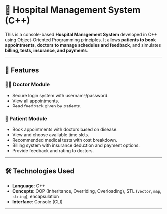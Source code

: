 # 🏥 Hospital Management System (C++)

This is a console-based **Hospital Management System** developed in C++ using Object-Oriented Programming principles. It allows **patients to book appointments**, **doctors to manage schedules and feedback**, and simulates **billing, tests, insurance, and payments**.

---

## 🚀 Features

### 👨‍⚕ Doctor Module
- Secure login system with username/password.
- View all appointments.
- Read feedback given by patients.

### 👤 Patient Module
- Book appointments with doctors based on disease.
- View and choose available time slots.
- Recommended medical tests with cost breakdown.
- Billing system with insurance deduction and payment options.
- Provide feedback and rating to doctors.

---

## 🛠 Technologies Used

- **Language**: C++
- **Concepts**: OOP (Inheritance, Overriding, Overloading), STL (`vector`, `map`, `string`), encapsulation
- **Interface**: Console (CLI)

---
